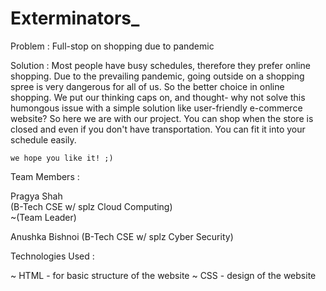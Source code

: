 # Exterminators_

Problem :
         Full-stop on shopping due to pandemic
         
Solution :
         Most people have busy schedules, therefore they prefer online shopping. Due to the prevailing pandemic, going outside on a shopping spree is very dangerous for all of us. So the better choice in online shopping. We put our thinking caps on, and thought- why not solve this humongous issue with a simple solution like user-friendly e-commerce website? So here we are with our project. You can shop when the store is closed and even if you don't have transportation. You can fit it into your schedule easily.
        
    we hope you like it! ;)
    
 Team Members :
 
   Pragya Shah         
   (B-Tech CSE w/ splz Cloud Computing)   
   ~(Team Leader) 
    
   Anushka Bishnoi
   (B-Tech CSE w/ splz Cyber Security)
   
 Technologies Used :
 
 ~ HTML - for basic structure of the website
 ~ CSS - design of the website
 
